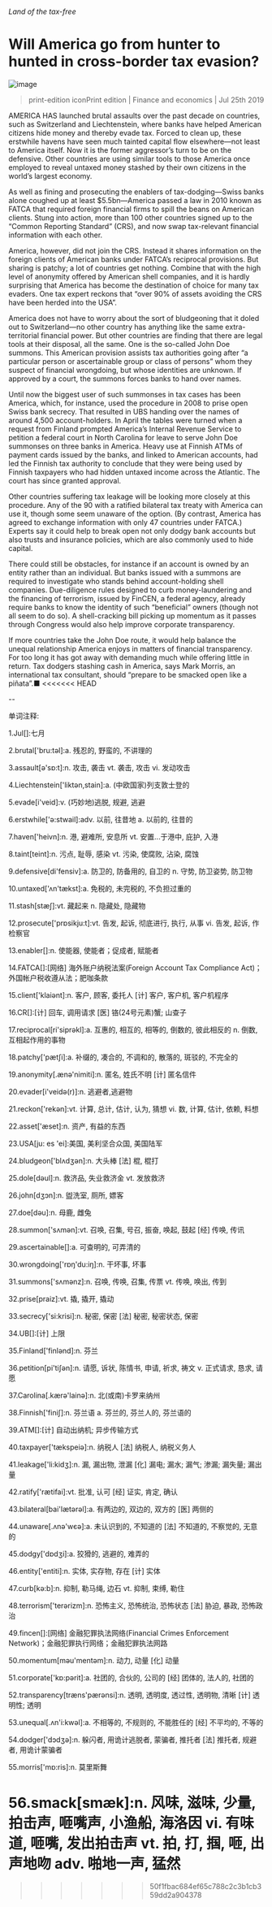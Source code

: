 ###### Land of the tax-free
# Will America go from hunter to hunted in cross-border tax evasion? 
![image](images/20190727_FND001.jpg) 
> print-edition iconPrint edition | Finance and economics | Jul 25th 2019 
AMERICA HAS launched brutal assaults over the past decade on countries, such as Switzerland and Liechtenstein, where banks have helped American citizens hide money and thereby evade tax. Forced to clean up, these erstwhile havens have seen much tainted capital flow elsewhere—not least to America itself. Now it is the former aggressor’s turn to be on the defensive. Other countries are using similar tools to those America once employed to reveal untaxed money stashed by their own citizens in the world’s largest economy. 
As well as fining and prosecuting the enablers of tax-dodging—Swiss banks alone coughed up at least $5.5bn—America passed a law in 2010 known as FATCA that required foreign financial firms to spill the beans on American clients. Stung into action, more than 100 other countries signed up to the “Common Reporting Standard” (CRS), and now swap tax-relevant financial information with each other. 
America, however, did not join the CRS. Instead it shares information on the foreign clients of American banks under FATCA’s reciprocal provisions. But sharing is patchy; a lot of countries get nothing. Combine that with the high level of anonymity offered by American shell companies, and it is hardly surprising that America has become the destination of choice for many tax evaders. One tax expert reckons that “over 90% of assets avoiding the CRS have been herded into the USA”. 
America does not have to worry about the sort of bludgeoning that it doled out to Switzerland—no other country has anything like the same extra-territorial financial power. But other countries are finding that there are legal tools at their disposal, all the same. One is the so-called John Doe summons. This American provision assists tax authorities going after “a particular person or ascertainable group or class of persons” whom they suspect of financial wrongdoing, but whose identities are unknown. If approved by a court, the summons forces banks to hand over names. 
Until now the biggest user of such summonses in tax cases has been America, which, for instance, used the procedure in 2008 to prise open Swiss bank secrecy. That resulted in UBS handing over the names of around 4,500 account-holders. In April the tables were turned when a request from Finland prompted America’s Internal Revenue Service to petition a federal court in North Carolina for leave to serve John Doe summonses on three banks in America. Heavy use at Finnish ATMs of payment cards issued by the banks, and linked to American accounts, had led the Finnish tax authority to conclude that they were being used by Finnish taxpayers who had hidden untaxed income across the Atlantic. The court has since granted approval. 
Other countries suffering tax leakage will be looking more closely at this procedure. Any of the 90 with a ratified bilateral tax treaty with America can use it, though some seem unaware of the option. (By contrast, America has agreed to exchange information with only 47 countries under FATCA.) Experts say it could help to break open not only dodgy bank accounts but also trusts and insurance policies, which are also commonly used to hide capital. 
There could still be obstacles, for instance if an account is owned by an entity rather than an individual. But banks issued with a summons are required to investigate who stands behind account-holding shell companies. Due-diligence rules designed to curb money-laundering and the financing of terrorism, issued by FinCEN, a federal agency, already require banks to know the identity of such “beneficial” owners (though not all seem to do so). A shell-cracking bill picking up momentum as it passes through Congress would also help improve corporate transparency. 
If more countries take the John Doe route, it would help balance the unequal relationship America enjoys in matters of financial transparency. For too long it has got away with demanding much while offering little in return. Tax dodgers stashing cash in America, says Mark Morris, an international tax consultant, should “prepare to be smacked open like a piñata”.■ 
<<<<<<< HEAD
-- 
 单词注释:
1.Jul[]:七月 
2.brutal['bru:tәl]:a. 残忍的, 野蛮的, 不讲理的 
3.assault[ә'sɒ:t]:n. 攻击, 袭击 vt. 袭击, 攻击 vi. 发动攻击 
4.Liechtenstein['liktәn,stain]:a. (中欧国家)列支敦士登的 
5.evade[i'veid]:v. (巧妙地)逃脱, 规避, 逃避 
6.erstwhile['ә:stwail]:adv. 以前, 往昔地 a. 以前的, 往昔的 
7.haven['heivn]:n. 港, 避难所, 安息所 vt. 安置...于港中, 庇护, 入港 
8.taint[teint]:n. 污点, 耻辱, 感染 vt. 污染, 使腐败, 沾染, 腐蚀 
9.defensive[di'fensiv]:a. 防卫的, 防备用的, 自卫的 n. 守势, 防卫姿势, 防卫物 
10.untaxed['ʌn'tækst]:a. 免税的, 未完税的, 不负担过重的 
11.stash[stæʃ]:vt. 藏起来 n. 隐藏处, 隐藏物 
12.prosecute['prɒsikju:t]:vt. 告发, 起诉, 彻底进行, 执行, 从事 vi. 告发, 起诉, 作检察官 
13.enabler[]:n. 使能器, 使能者；促成者, 赋能者 
14.FATCA[]:[网络] 海外账户纳税法案(Foreign Account Tax Compliance Act)；外国帐户税收遵从法；肥咖条款 
15.client['klaiәnt]:n. 客户, 顾客, 委托人 [计] 客户, 客户机, 客户机程序 
16.CR[]:[计] 回车, 调用请求 [医] 铬(24号元素)蟹; 山查子 
17.reciprocal[ri'siprәkl]:a. 互惠的, 相互的, 相等的, 倒数的, 彼此相反的 n. 倒数, 互相起作用的事物 
18.patchy['pætʃi]:a. 补缀的, 凑合的, 不调和的, 散落的, 斑驳的, 不完全的 
19.anonymity[.ænә'nimiti]:n. 匿名, 姓氏不明 [计] 匿名信件 
20.evader[i'veidә(r)]:n. 逃避者,逃避物 
21.reckon['rekәn]:vt. 计算, 总计, 估计, 认为, 猜想 vi. 数, 计算, 估计, 依赖, 料想 
22.asset['æset]:n. 资产, 有益的东西 
23.USA[ju: es 'ei]:美国, 美利坚合众国, 美国陆军 
24.bludgeon['blʌdʒәn]:n. 大头棒 [法] 棍, 棍打 
25.dole[dәul]:n. 救济品, 失业救济金 vt. 发放救济 
26.john[dʒɔn]:n. 盥洗室, 厕所, 嫖客 
27.doe[dәu]:n. 母鹿, 雌兔 
28.summon['sʌmәn]:vt. 召唤, 召集, 号召, 振奋, 唤起, 鼓起 [经] 传唤, 传讯 
29.ascertainable[]:a. 可查明的, 可弄清的 
30.wrongdoing['rɒŋ'du:iŋ]:n. 干坏事, 坏事 
31.summons['sʌmәnz]:n. 召唤, 传唤, 召集, 传票 vt. 传唤, 唤出, 传到 
32.prise[praiz]:vt. 撬, 撬开, 撬动 
33.secrecy['si:krisi]:n. 秘密, 保密 [法] 秘密, 秘密状态, 保密 
34.UB[]:[计] 上限 
35.Finland['finlәnd]:n. 芬兰 
36.petition[pi'tiʃәn]:n. 请愿, 诉状, 陈情书, 申请, 祈求, 祷文 v. 正式请求, 恳求, 请愿 
37.Carolina[.kærә'lainә]:n. 北(或南)卡罗来纳州 
38.Finnish['finiʃ]:n. 芬兰语 a. 芬兰的, 芬兰人的, 芬兰语的 
39.ATM[]:[计] 自动出纳机; 异步传输方式 
40.taxpayer['tækspeiә]:n. 纳税人 [法] 纳税人, 纳税义务人 
41.leakage['li:kidʒ]:n. 漏, 漏出物, 泄漏 [化] 漏电; 漏水; 漏气; 渗漏; 漏失量; 漏出量 
42.ratify['rætifai]:vt. 批准, 认可 [经] 证实, 肯定, 确认 
43.bilateral[bai'lætәrәl]:a. 有两边的, 双边的, 双方的 [医] 两侧的 
44.unaware[.ʌnә'wєә]:a. 未认识到的, 不知道的 [法] 不知道的, 不察觉的, 无意的 
45.dodgy['dɒdʒi]:a. 狡猾的, 逃避的, 难弄的 
46.entity['entiti]:n. 实体, 实存物, 存在 [计] 实体 
47.curb[kә:b]:n. 抑制, 勒马绳, 边石 vt. 抑制, 束缚, 勒住 
48.terrorism['terәrizm]:n. 恐怖主义, 恐怖统治, 恐怖状态 [法] 胁迫, 暴政, 恐怖政治 
49.fincen[]:[网络] 金融犯罪执法网络(Financial Crimes Enforcement Network)；金融犯罪执行网络；金融犯罪执法网路 
50.momentum[mәu'mentәm]:n. 动力, 动量 [化] 动量 
51.corporate['kɒ:pәrit]:a. 社团的, 合伙的, 公司的 [经] 团体的, 法人的, 社团的 
52.transparency[træns'pærәnsi]:n. 透明, 透明度, 透过性, 透明物, 清晰 [计] 透明性; 透明 
53.unequal[.ʌn'i:kwәl]:a. 不相等的, 不规则的, 不能胜任的 [经] 不平均的, 不等的 
54.dodger['dɔdʒә]:n. 躲闪者, 用诡计逃脱者, 蒙骗者, 推托者 [法] 推托者, 规避者, 用诡计蒙骗者 
55.morris['mɒ:ris]:n. 莫里斯舞 
56.smack[smæk]:n. 风味, 滋味, 少量, 拍击声, 咂嘴声, 小渔船, 海洛因 vi. 有味道, 咂嘴, 发出拍击声 vt. 拍, 打, 掴, 咂, 出声地吻 adv. 啪地一声, 猛然 
=======
>>>>>>> 50f1fbac684ef65c788c2c3b1cb359dd2a904378
